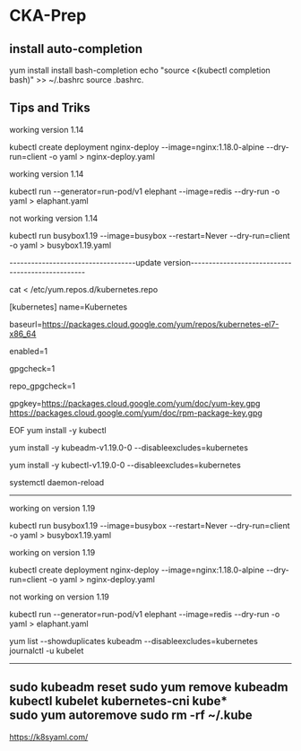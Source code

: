 # CKA-Prep
## install auto-completion
yum install install bash-completion
echo "source <(kubectl completion bash)" >> ~/.bashrc
source .bashrc.


## Tips and Triks

working version 1.14

kubectl create deployment nginx-deploy --image=nginx:1.18.0-alpine --dry-run=client -o yaml > nginx-deploy.yaml 

working version 1.14

kubectl run --generator=run-pod/v1 elephant --image=redis --dry-run -o yaml > elaphant.yaml

not working version 1.14

kubectl run busybox1.19 --image=busybox --restart=Never --dry-run=client -o yaml > busybox1.19.yaml 

-----------------------------------update version-------------------------------------------------

cat <<EOF > /etc/yum.repos.d/kubernetes.repo
  
[kubernetes]
name=Kubernetes

baseurl=https://packages.cloud.google.com/yum/repos/kubernetes-el7-x86_64

enabled=1

gpgcheck=1

repo_gpgcheck=1

gpgkey=https://packages.cloud.google.com/yum/doc/yum-key.gpg https://packages.cloud.google.com/yum/doc/rpm-package-key.gpg

EOF
yum install -y kubectl

yum install -y kubeadm-v1.19.0-0 --disableexcludes=kubernetes

yum install -y kubectl-v1.19.0-0 --disableexcludes=kubernetes

systemctl daemon-reload

-----------------------------------------------------------------------------------------------------

working on version 1.19

kubectl run busybox1.19 --image=busybox --restart=Never --dry-run=client -o yaml > busybox1.19.yaml 

working on version 1.19

kubectl create deployment nginx-deploy --image=nginx:1.18.0-alpine --dry-run=client -o yaml > nginx-deploy.yaml

not working on version 1.19

kubectl run --generator=run-pod/v1 elephant --image=redis --dry-run -o yaml > elaphant.yaml

yum list --showduplicates kubeadm --disableexcludes=kubernetes
journalctl -u kubelet


------------------------------------------------------------
sudo kubeadm reset 
sudo yum remove kubeadm kubectl kubelet kubernetes-cni kube*    
sudo yum autoremove 
sudo rm -rf ~/.kube
---------------------------
https://k8syaml.com/
